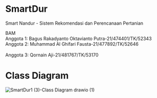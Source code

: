# SmartDur

Smart Nandur - Sistem Rekomendasi dan Perencanaan Pertanian

BAM <br>
Anggota 1: Bagus Rakadyanto Oktavianto Putra-21/474401/TK/52343 
<br>
Anggota 2: Muhammad Al Ghifari Fausta-21/477892/TK/52646<br>
<br>
Anggota 3: Qornain Aji-21/481767/TK/53170

# Class Diagram
![SmartDur1 (3)-Class Diagram drawio (1)](https://github.com/mastamaru/SmartDur/assets/88189318/118cb69a-7d8e-4b29-bebe-fe73722aeea3)
